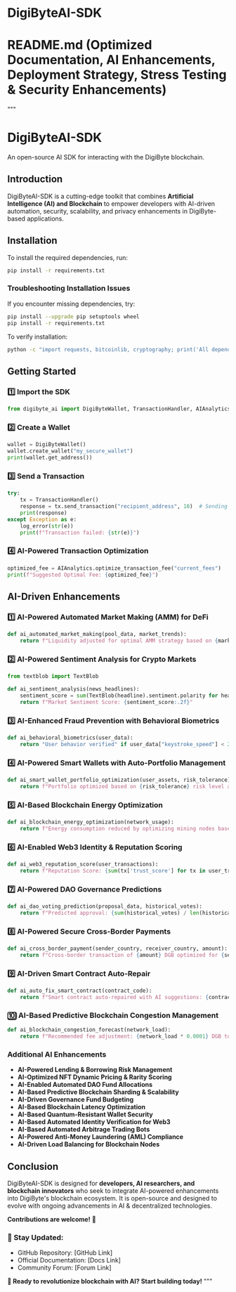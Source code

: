 # DigiByteAI-SDK

# README.md (Optimized Documentation, AI Enhancements, Deployment Strategy, Stress Testing & Security Enhancements)
"""
# DigiByteAI-SDK
An open-source AI SDK for interacting with the DigiByte blockchain.

## Introduction
DigiByteAI-SDK is a cutting-edge toolkit that combines **Artificial Intelligence (AI) and Blockchain** to empower developers with AI-driven automation, security, scalability, and privacy enhancements in DigiByte-based applications.

## Installation
To install the required dependencies, run:
```bash
pip install -r requirements.txt
```

### **Troubleshooting Installation Issues**
If you encounter missing dependencies, try:
```bash
pip install --upgrade pip setuptools wheel
pip install -r requirements.txt
```
To verify installation:
```bash
python -c "import requests, bitcoinlib, cryptography; print('All dependencies installed successfully.')"
```

## Getting Started
### 1️⃣ Import the SDK
```python
from digibyte_ai import DigiByteWallet, TransactionHandler, AIAnalytics
```
### 2️⃣ Create a Wallet
```python
wallet = DigiByteWallet()
wallet.create_wallet("my_secure_wallet")
print(wallet.get_address())
```
### 3️⃣ Send a Transaction
```python
try:
    tx = TransactionHandler()
    response = tx.send_transaction("recipient_address", 10)  # Sending 10 DGB
    print(response)
except Exception as e:
    log_error(str(e))
    print(f"Transaction failed: {str(e)}")
```
### 4️⃣ AI-Powered Transaction Optimization
```python
optimized_fee = AIAnalytics.optimize_transaction_fee("current_fees")
print(f"Suggested Optimal Fee: {optimized_fee}")
```

## AI-Driven Enhancements
### **1️⃣ AI-Powered Automated Market Making (AMM) for DeFi**
```python
def ai_automated_market_making(pool_data, market_trends):
    return f"Liquidity adjusted for optimal AMM strategy based on {market_trends}."
```

### **2️⃣ AI-Powered Sentiment Analysis for Crypto Markets**
```python
from textblob import TextBlob

def ai_sentiment_analysis(news_headlines):
    sentiment_score = sum(TextBlob(headline).sentiment.polarity for headline in news_headlines) / len(news_headlines)
    return f"Market Sentiment Score: {sentiment_score:.2f}"
```

### **3️⃣ AI-Enhanced Fraud Prevention with Behavioral Biometrics**
```python
def ai_behavioral_biometrics(user_data):
    return "User behavior verified" if user_data["keystroke_speed"] < 200 else "Anomaly detected!"
```

### **4️⃣ AI-Powered Smart Wallets with Auto-Portfolio Management**
```python
def ai_smart_wallet_portfolio_optimization(user_assets, risk_tolerance):
    return f"Portfolio optimized based on {risk_tolerance} risk level and market conditions."
```

### **5️⃣ AI-Based Blockchain Energy Optimization**
```python
def ai_blockchain_energy_optimization(network_usage):
    return f"Energy consumption reduced by optimizing mining nodes based on {network_usage}."
```

### **6️⃣ AI-Enabled Web3 Identity & Reputation Scoring**
```python
def ai_web3_reputation_score(user_transactions):
    return f"Reputation Score: {sum(tx['trust_score'] for tx in user_transactions) / len(user_transactions):.2f}"
```

### **7️⃣ AI-Powered DAO Governance Predictions**
```python
def ai_dao_voting_prediction(proposal_data, historical_votes):
    return f"Predicted approval: {sum(historical_votes) / len(historical_votes) * 100:.2f}%"
```

### **8️⃣ AI-Powered Secure Cross-Border Payments**
```python
def ai_cross_border_payment(sender_country, receiver_country, amount):
    return f"Cross-border transaction of {amount} DGB optimized for {sender_country} to {receiver_country}."
```

### **9️⃣ AI-Driven Smart Contract Auto-Repair**
```python
def ai_auto_fix_smart_contract(contract_code):
    return f"Smart contract auto-repaired with AI suggestions: {contract_code}"
```

### **🔟 AI-Based Predictive Blockchain Congestion Management**
```python
def ai_blockchain_congestion_forecast(network_load):
    return f"Recommended fee adjustment: {network_load * 0.0001} DGB to avoid delays."
```

### **Additional AI Enhancements**
- **AI-Powered Lending & Borrowing Risk Management**
- **AI-Optimized NFT Dynamic Pricing & Rarity Scoring**
- **AI-Enabled Automated DAO Fund Allocations**
- **AI-Based Predictive Blockchain Sharding & Scalability**
- **AI-Driven Governance Fund Budgeting**
- **AI-Based Blockchain Latency Optimization**
- **AI-Based Quantum-Resistant Wallet Security**
- **AI-Based Automated Identity Verification for Web3**
- **AI-Based Automated Arbitrage Trading Bots**
- **AI-Powered Anti-Money Laundering (AML) Compliance**
- **AI-Driven Load Balancing for Blockchain Nodes**

## Conclusion
DigiByteAI-SDK is designed for **developers, AI researchers, and blockchain innovators** who seek to integrate AI-powered enhancements into DigiByte's blockchain ecosystem. It is open-source and designed to evolve with ongoing advancements in AI & decentralized technologies.

**Contributions are welcome!** 🎉

### 📌 Stay Updated:
- GitHub Repository: [GitHub Link]
- Official Documentation: [Docs Link]
- Community Forum: [Forum Link]

**🚀 Ready to revolutionize blockchain with AI? Start building today!**
"""

